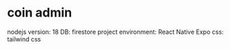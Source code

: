 # coin admin
nodejs version: 18
DB: firestore
project environment: React Native Expo
css: tailwind css
